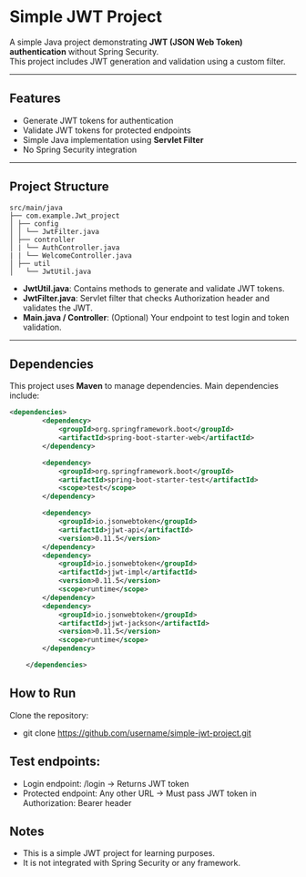 # Simple JWT Project

A simple Java project demonstrating **JWT (JSON Web Token) authentication** without Spring Security.  
This project includes JWT generation and validation using a custom filter.

---

## Features

- Generate JWT tokens for authentication
- Validate JWT tokens for protected endpoints
- Simple Java implementation using **Servlet Filter**
- No Spring Security integration

---

## Project Structure
```
src/main/java
├── com.example.Jwt_project
│ ├── config
│ │ └── JwtFilter.java
│ ├── controller
│ | └── AuthController.java
| | └── WelcomeController.java
│ ├── util
│   └── JwtUtil.java
```

- **JwtUtil.java**: Contains methods to generate and validate JWT tokens.
- **JwtFilter.java**: Servlet filter that checks Authorization header and validates the JWT.
- **Main.java / Controller**: (Optional) Your endpoint to test login and token validation.

---

## Dependencies
This project uses **Maven** to manage dependencies. Main dependencies include:

```xml
<dependencies>
		<dependency>
			<groupId>org.springframework.boot</groupId>
			<artifactId>spring-boot-starter-web</artifactId>
		</dependency>

		<dependency>
			<groupId>org.springframework.boot</groupId>
			<artifactId>spring-boot-starter-test</artifactId>
			<scope>test</scope>
		</dependency>

		<dependency>
			<groupId>io.jsonwebtoken</groupId>
			<artifactId>jjwt-api</artifactId>
			<version>0.11.5</version>
		</dependency>
		<dependency>
			<groupId>io.jsonwebtoken</groupId>
			<artifactId>jjwt-impl</artifactId>
			<version>0.11.5</version>
			<scope>runtime</scope>
		</dependency>
		<dependency>
			<groupId>io.jsonwebtoken</groupId>
			<artifactId>jjwt-jackson</artifactId>
			<version>0.11.5</version>
			<scope>runtime</scope>
		</dependency>

	</dependencies>
```  

## How to Run
Clone the repository:
- git clone https://github.com/username/simple-jwt-project.git

## Test endpoints:
- Login endpoint: /login → Returns JWT token
- Protected endpoint: Any other URL → Must pass JWT token in Authorization: Bearer <token> header

## Notes
- This is a simple JWT project for learning purposes.
- It is not integrated with Spring Security or any framework.
